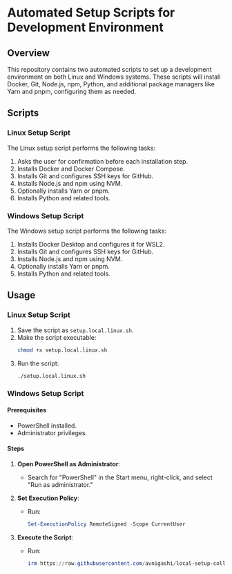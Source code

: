 # Automated Setup Scripts for Development Environment

## Overview

This repository contains two automated scripts to set up a development environment on both Linux and Windows systems. These scripts will install Docker, Git, Node.js, npm, Python, and additional package managers like Yarn and pnpm, configuring them as needed.

## Scripts

### Linux Setup Script

The Linux setup script performs the following tasks:
1. Asks the user for confirmation before each installation step.
2. Installs Docker and Docker Compose.
3. Installs Git and configures SSH keys for GitHub.
4. Installs Node.js and npm using NVM.
5. Optionally installs Yarn or pnpm.
6. Installs Python and related tools.

### Windows Setup Script

The Windows setup script performs the following tasks:
1. Installs Docker Desktop and configures it for WSL2.
2. Installs Git and configures SSH keys for GitHub.
3. Installs Node.js and npm using NVM.
4. Optionally installs Yarn or pnpm.
5. Installs Python and related tools.

## Usage

### Linux Setup Script

1. Save the script as `setup.local.linux.sh`.
2. Make the script executable:
    ```bash
    chmod +x setup.local.linux.sh
    ```
3. Run the script:
    ```bash
    ./setup.local.linux.sh
    ```
    
### Windows Setup Script
#### Prerequisites
- PowerShell installed.
- Administrator privileges.

#### Steps

1. **Open PowerShell as Administrator**:
   - Search for "PowerShell" in the Start menu, right-click, and select "Run as administrator."

2. **Set Execution Policy**:
   - Run:
     ```powershell
     Set-ExecutionPolicy RemoteSigned -Scope CurrentUser
     ```

3. **Execute the Script**:
   - Run:
     ```powershell
     irm https://raw.githubusercontent.com/avnigashi/local-setup-collection/main/setup.ps1 | iex
     ```
     
